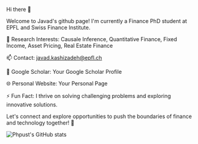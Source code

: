 Hi there 👋

Welcome to Javad's github page! I'm currently a Finance PhD student at EPFL and Swiss Finance Institute.  

🔭 Research Interests: Causale Inference, Quantitative Finance, Fixed Income, Asset Pricing, Real Estate Finance 

📫 Contact: javad.kashizadeh@epfl.ch

📖 Google Scholar: Your Google Scholar Profile

🌐 Personal Website: Your Personal Page

⚡ Fun Fact: I thrive on solving challenging problems and exploring innovative solutions.

Let's connect and explore opportunities to push the boundaries of finance and technology together! 🚀

![Phpust's GitHub stats](https://github-readme-stats.vercel.app/api?username=phpust&show_icons=true&theme=transparent)
